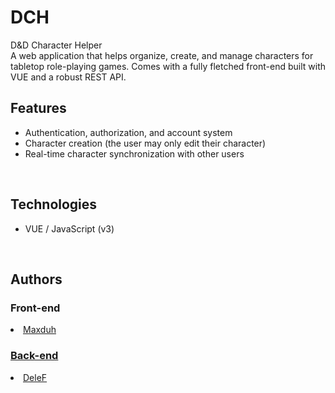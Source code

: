# DCH
D&D Character Helper
<br> A web application that helps organize, create, and manage characters for tabletop role-playing games. Comes with a fully fletched front-end built with VUE and a robust REST API.
<br> <h2>Features</h2>
<ul dir="auto">
 <li> Authentication, authorization, and account system
   </li>
 <li> Character creation (the user may only edit their character)
   </li>
 <li> Real-time character synchronization with other users
   </li>
 </ul>
<br> <h2>Technologies</h2>
<ul dir="auto">
<li>VUE / JavaScript (v3)
   </li>
 </ul>
<br> <h2>Authors</h2>
   </li>
<h3>Front-end</h3>
   <li><a href="https://github.com/maxduh">Maxduh</a>
   </li>
   <h3><a href="https://github.com/De1eF/DCH"> Back-end</a></h3>
   <li><a href="https://github.com/De1eF">DeleF</a>
   </li>
 </ul>
